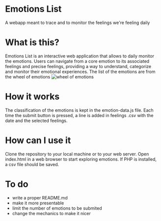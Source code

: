 # Emotions List
A webapp meant to trace and to monitor the feelings we're feeling daily

# What is this? 
Emotions List is an interactive web application that allows  to daily monitor the emotions. Users can navigate from a core emotion to its associated feelings and precise feelings, providing a way to understand, categorize and monitor their emotional experiences. The list of the emotions are from the wheel of emotions
![wheel of emotions](https://upload.wikimedia.org/wikipedia/commons/thumb/6/6e/Emotions_wheel.png/484px-Emotions_wheel.png)

# How it works 
The classification of the emotions is kept in the emotion-data.js file. 
Each time the submit button is pressed, a line is added in feelings .csv with the date and the selected feelings. 

# How can I use it
Clone the repository to your local machine or to your web server.
Open index.html in a web browser to start exploring emotions.
If PHP is installed, a csv file should be saved. 

# To do
- write a proper README.md
- make it more presentable
- limit the number of emotions to be submited
- change the mechanics to make it nicer
  
